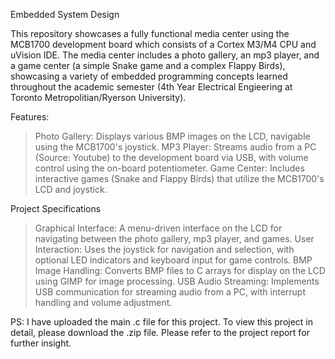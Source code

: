Embedded System Design

This repository showcases a fully functional media center using the MCB1700 development board which consists of a Cortex M3/M4 CPU and uVision IDE. The media center includes a photo gallery, an mp3 player, and a game center (a simple Snake game and a complex Flappy Birds), showcasing a variety of embedded programming concepts learned throughout the academic semester (4th Year Electrical Engieering at Toronto Metropolitian/Ryerson University).

Features:

> Photo Gallery: Displays various BMP images on the LCD, navigable using the MCB1700's joystick.
> MP3 Player: Streams audio from a PC (Source: Youtube) to the development board via USB, with volume control using the on-board potentiometer.
> Game Center: Includes interactive games (Snake and Flappy Birds) that utilize the MCB1700's LCD and joystick.

Project Specifications

> Graphical Interface: A menu-driven interface on the LCD for navigating between the photo gallery, mp3 player, and games.
> User Interaction: Uses the joystick for navigation and selection, with optional LED indicators and keyboard input for game controls.
> BMP Image Handling: Converts BMP files to C arrays for display on the LCD using GIMP for image processing.
> USB Audio Streaming: Implements USB communication for streaming audio from a PC, with interrupt handling and volume adjustment.

PS: I have uploaded the main .c file for this project. To view this project in detail, please download the .zip file.
Please refer to the project report for further insight. 
